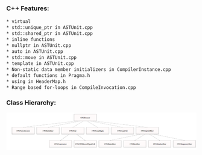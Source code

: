 ### C++ Features:
```
* virtual
* std::unique_ptr in ASTUnit.cpp
* std::shared_ptr in ASTUnit.cpp
* inline functions
* nullptr in ASTUnit.cpp
* auto in ASTUnit.cpp
* std::move in ASTUnit.cpp
* template in ASTUnit.cpp
* Non-static data member initializers in CompilerInstance.cpp
* default functions in Pragma.h
* using in HeaderMap.h
* Range based for-loops in CompileInvocation.cpp
```

### Class Hierarchy:
![image here](assgn2.png)
